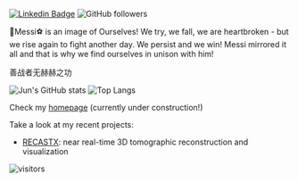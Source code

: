 [![Linkedin Badge](https://img.shields.io/badge/-zhujun-blue?style=flat-square&logo=Linkedin&logoColor=white&link=https://www.linkedin.com/in/jun-zhu-0bb51782/)](https://www.linkedin.com/in/jun-zhu-0bb51782/)
![GitHub followers](https://img.shields.io/github/followers/zhujun98?label=Follow&style=social)

:crown:Messi:soccer: is an image of Ourselves! We try, we fall, we are heartbroken - but we rise again to fight another day. We persist and we win! Messi mirrored it all and that is why we find ourselves in unison with him!

善战者无赫赫之功

![Jun's GitHub stats](https://github-readme-stats-sable-phi-28.vercel.app/api?username=zhujun98&show_icons=true&line_height=20&card_width=400)
![Top Langs](https://github-readme-stats-sable-phi-28.vercel.app/api/top-langs/?username=zhujun98&langs_count=6&card_width=250&count_private=true&layout=compact&hide=CMake,Jupyter%20Notebook,HTML,GLSL,Tex,shell,vim%20script,starlark)

Check my [homepage](https://zhujun98.github.io/homepage/) (currently under construction!)

Take a look at my recent projects:
- [RECASTX](https://zhujun98.github.io/recastx/): near real-time 3D tomographic reconstruction and visualization

<!-- Optional Visitors badge: -->
![visitors](https://visitor-badge.laobi.icu/badge?page_id=zhujun98.zhujun98)

<br />

